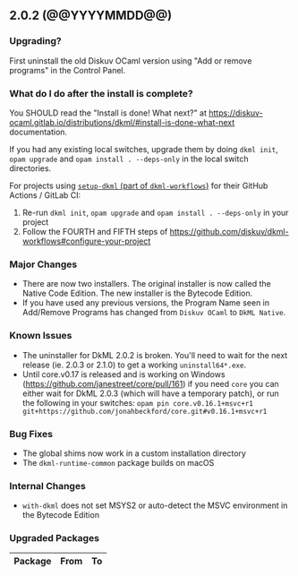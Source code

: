 ## 2.0.2 (@@YYYYMMDD@@)

### Upgrading?

First uninstall the old Diskuv OCaml version using "Add or remove programs" in the Control Panel.

### What do I do after the install is complete?

You SHOULD read the "Install is done! What next?" at <https://diskuv-ocaml.gitlab.io/distributions/dkml/#install-is-done-what-next> documentation.

If you had any existing local switches, upgrade them by doing `dkml init`, `opam upgrade` and `opam install . --deps-only` in the local switch directories.

For projects using [`setup-dkml` (part of  `dkml-workflows`)](https://github.com/diskuv/dkml-workflows#dkml-workflows)
for their GitHub Actions / GitLab CI:

1. Re-run `dkml init`, `opam upgrade` and `opam install . --deps-only` in your project
2. Follow the FOURTH and FIFTH steps of <https://github.com/diskuv/dkml-workflows#configure-your-project>

### Major Changes

- There are now two installers. The original installer is now called the Native Code Edition. The new installer is the Bytecode Edition.
- If you have used any previous versions, the Program Name seen in Add/Remove Programs has changed from
  `Diskuv OCaml` to `DkML Native`.

### Known Issues

- The uninstaller for DkML 2.0.2 is broken. You'll need to wait for the next release (ie. 2.0.3 or 2.1.0) to get a working `uninstall64*.exe`.
- Until core.v0.17 is released and is working on Windows (<https://github.com/janestreet/core/pull/161>) if you need `core` you can either
  wait for DkML 2.0.3 (which will have a temporary patch), or run the following in your switches:
  `opam pin core.v0.16.1+msvc+r1 git+https://github.com/jonahbeckford/core.git#v0.16.1+msvc+r1`

### Bug Fixes

- The global shims now work in a custom installation directory
- The `dkml-runtime-common` package builds on macOS

### Internal Changes

- `with-dkml` does not set MSYS2 or auto-detect the MSVC environment in
  the Bytecode Edition

### Upgraded Packages

| Package      | From | To         |
| ------------ | ---- | ---------- |

